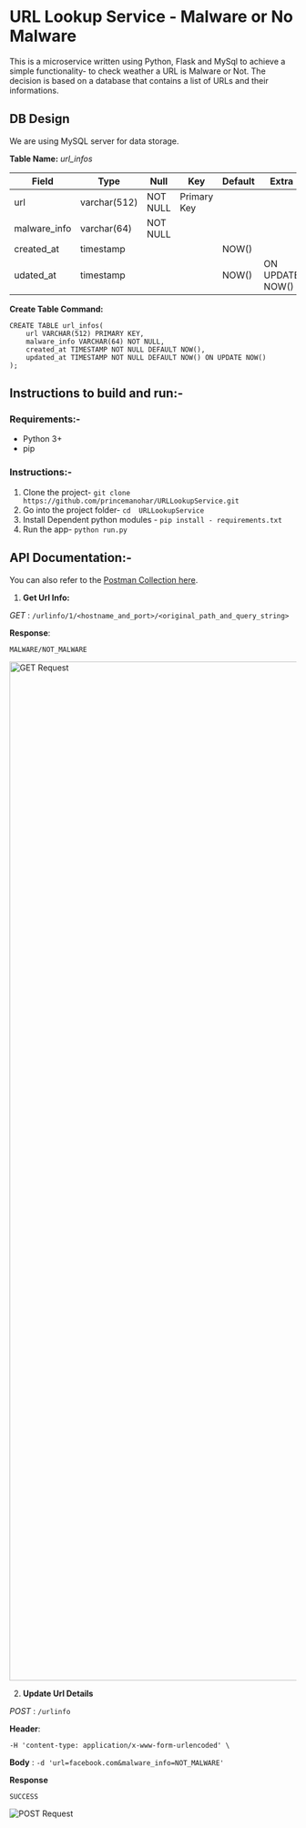 # **URL Lookup Service** - Malware or  No Malware

This is a microservice written using Python, Flask and MySql to achieve a simple functionality- to check weather a URL is Malware or Not. 
The decision is based on a database that contains a list of URLs and their informations.

## DB Design
We are using MySQL server for data storage.

**Table Name:** *url_infos*

| Field        | Type         | Null     | Key         | Default | Extra           |
|--------------|--------------|----------|-------------|---------|-----------------|
| url          | varchar(512) | NOT NULL | Primary Key |         |                 |
| malware_info | varchar(64)  | NOT NULL |             |         |                 |
| created_at   | timestamp    |          |             | NOW()   |                 |
| udated_at    | timestamp    |          |             | NOW()   | ON UPDATE NOW() |

**Create Table Command:**
```
CREATE TABLE url_infos(
    url VARCHAR(512) PRIMARY KEY, 
    malware_info VARCHAR(64) NOT NULL,
    created_at TIMESTAMP NOT NULL DEFAULT NOW(),
    updated_at TIMESTAMP NOT NULL DEFAULT NOW() ON UPDATE NOW()
);
```
## Instructions to build and run:- 
### Requirements:-
- Python 3+
- pip

### Instructions:-
1. Clone the project- `git clone https://github.com/princemanohar/URLLookupService.git`
2. Go into the project folder- `cd  URLLookupService`
3. Install Dependent python modules - `pip install - requirements.txt`
4. Run the app- `python run.py`

## API Documentation:- 
You can also refer to the [Postman Collection here](https://www.getpostman.com/collections/7029f8e8d0cc426201ef).

1. **Get Url Info:** 

*GET* :  `/urlinfo/1/<hostname_and_port>/<original_path_and_query_string>`

**Response**: 
```
MALWARE/NOT_MALWARE
```
<img width="1790" alt="GET Request" src="https://user-images.githubusercontent.com/32039107/183448602-a10954fa-bad7-49bd-ad56-ebc1970b2b23.png">


2. **Update Url Details** 

*POST* : `/urlinfo`

**Header**:
```
-H 'content-type: application/x-www-form-urlencoded' \
```

**Body** : 
``
-d 'url=facebook.com&malware_info=NOT_MALWARE'
``

**Response**
```
SUCCESS
```

![POST Request](https://user-images.githubusercontent.com/32039107/183448705-98b06db7-c7be-48a4-b8ed-0d423b3ec0dd.png)


